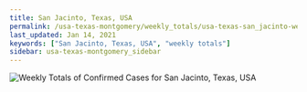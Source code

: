 ```yaml
---
title: San Jacinto, Texas, USA
permalink: /usa-texas-montgomery/weekly_totals/usa-texas-san_jacinto-weekly_totals.html
last_updated: Jan 14, 2021
keywords: ["San Jacinto, Texas, USA", "weekly totals"]
sidebar: usa-texas-montgomery_sidebar
---
```


![Weekly Totals of Confirmed Cases for San Jacinto, Texas, USA](/covid_tracker/images/graphs/usa-texas-san_jacinto-weekly_totals_graph.png)
